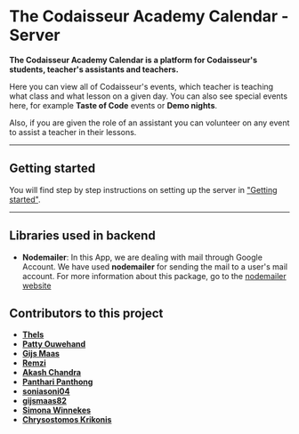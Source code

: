 # The Codaisseur Academy Calendar - Server

**The Codaisseur Academy Calendar is a platform for Codaisseur's students, teacher's assistants and teachers.**

Here you can view all of Codaisseur's events, which teacher is teaching what class and what lesson on a given day. You can also see special events here, for example __Taste of Code__ events or __Demo nights__.

Also, if you are given the role of an assistant you can volunteer on any event to assist a teacher in their lessons.

---

## Getting started

You will find step by step instructions on setting up the server in ["Getting started"](./GETTING_STARTED.md).

---

## Libraries used in backend

- __Nodemailer__: In this App, we are dealing with mail through Google Account. We have used __nodemailer__ for sending the mail to a user's mail account. For  more information about this package, go to the [nodemailer website](www.nodemailer.com/about)


## Contributors to this project

- **[Thels](https://github.com/ThelsK)**
- **[Patty Ouwehand](https://github.com/pattyouwehand)**
- **[Gijs Maas](https://github.com/gijsmaas82)**
- **[Remzi](https://github.com/Remzi1993)**
- **[Akash Chandra](https://github.com/AkashChandra92)**
- **[Panthari Panthong](https://github.com/Panthari-Panthong)**
- **[soniasoni04](https://github.com/soniasoni04)**
- **[gijsmaas82](https://github.com/gijsmaas82)**
- **[Simona Winnekes](https://github.com/winnekes)**
- **[Chrysostomos Krikonis](https://github.com/krik-chry)**